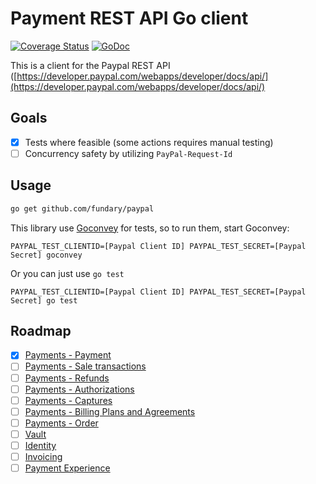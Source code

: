 # Payment REST API Go client

[![Coverage Status](https://coveralls.io/repos/fundary/paypal/badge.png)](https://coveralls.io/r/fundary/paypal) [![GoDoc](https://godoc.org/github.com/fundary/paypal?status.svg)](https://godoc.org/github.com/fundary/paypal)

This is a client for the Paypal REST API ([https://developer.paypal.com/webapps/developer/docs/api/](https://developer.paypal.com/webapps/developer/docs/api/)

## Goals

- [x] Tests where feasible (some actions requires manual testing)
- [ ] Concurrency safety by utilizing `PayPal-Request-Id`

## Usage

```bash
go get github.com/fundary/paypal
```

This library use [Goconvey](http://goconvey.co/) for tests, so to run them, start Goconvey:

```
PAYPAL_TEST_CLIENTID=[Paypal Client ID] PAYPAL_TEST_SECRET=[Paypal Secret] goconvey
```

Or you can just use `go test`

```
PAYPAL_TEST_CLIENTID=[Paypal Client ID] PAYPAL_TEST_SECRET=[Paypal Secret] go test
```

## Roadmap

- [x] [Payments - Payment](https://developer.paypal.com/webapps/developer/docs/api/#payments)
- [ ] [Payments - Sale transactions](https://developer.paypal.com/webapps/developer/docs/api/#sale-transactions)
- [ ] [Payments - Refunds](https://developer.paypal.com/webapps/developer/docs/api/#refunds)
- [ ] [Payments - Authorizations](https://developer.paypal.com/webapps/developer/docs/api/#authorizations)
- [ ] [Payments - Captures](https://developer.paypal.com/webapps/developer/docs/api/#billing-plans-and-agreements)
- [ ] [Payments - Billing Plans and Agreements](https://developer.paypal.com/webapps/developer/docs/api/#billing-plans-and-agreements)
- [ ] [Payments - Order](https://developer.paypal.com/webapps/developer/docs/api/#orders)
- [ ] [Vault](https://developer.paypal.com/webapps/developer/docs/api/#vault)
- [ ] [Identity](https://developer.paypal.com/webapps/developer/docs/api/#identity)
- [ ] [Invoicing](https://developer.paypal.com/webapps/developer/docs/api/#invoicing)
- [ ] [Payment Experience](https://developer.paypal.com/webapps/developer/docs/api/#payment-experience)
